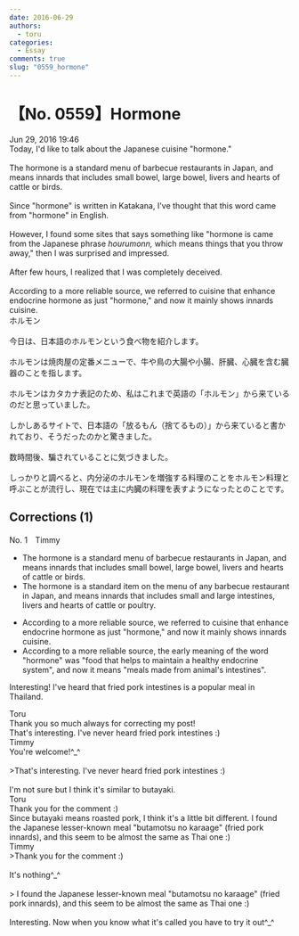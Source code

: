 ```yaml
---
date: 2016-06-29
authors:
  - toru
categories:
  - Essay
comments: true
slug: "0559_hormone"
---
```


# 【No. 0559】Hormone
<div class="date">Jun 29, 2016 19:46</div>
<div id="post"><div id="body_show_ori">
Today, I'd like to talk about the Japanese cuisine "hormone."<br/><br/>The hormone is a standard menu of barbecue restaurants in Japan, and means innards that includes small bowel, large bowel, livers and hearts of cattle or birds.<br/><br/>Since "hormone" is written in Katakana, I've thought that this word came from "hormone" in English.<br/><br/>However, I found some sites that says something like "hormone is came from the Japanese phrase <em>hourumonn,</em> which means things that you throw away," then I was surprised and impressed.<br/><br/>After few hours, I realized that I was completely deceived.<br/><br/>According to a more reliable source, we referred to cuisine that enhance endocrine hormone as just "hormone," and now it mainly shows innards cuisine.
</div></div>

<!-- more -->

<div id="post_ja"><div id="body_show_mo">
ホルモン<br/><br/>今日は、日本語のホルモンという食べ物を紹介します。<br/><br/>ホルモンは焼肉屋の定番メニューで、牛や鳥の大腸や小腸、肝臓、心臓を含む臓器のことを指します。<br/><br/>ホルモンはカタカナ表記のため、私はこれまで英語の「ホルモン」から来ているのだと思っていました。<br/><br/>しかしあるサイトで、日本語の「放るもん（捨てるもの）」から来ていると書かれており、そうだったのかと驚きました。<br/><br/>数時間後、騙されていることに気づきました。<br/><br/>しっかりと調べると、内分泌のホルモンを増強する料理のことをホルモン料理と呼ぶことが流行し、現在では主に内臓の料理を表すようになったとのことです。
</div></div>

## Corrections (1)
<div id="block"><div class="first_name"> No. 1　<span class="just_name">Timmy</span></div><div id="block2">
<ul class="correction_field">
<li class="incorrect">The hormone is a standard menu of barbecue restaurants in Japan, and means innards that includes small bowel, large bowel, livers and hearts of cattle or birds.</li>
<li class="corrected correct">
The hormone is a standard <span class="f_blue">item on the</span> menu of <span class="f_blue">any</span> barbecue restaurant in Japan, and means innards that includes small and large <span class="f_blue">intestines</span>, livers and hearts of cattle or <span class="f_blue">poultry</span>.
</li>
</ul>
<ul class="correction_field">
<li class="incorrect">According to a more reliable source, we referred to cuisine that enhance endocrine hormone as just "hormone," and now it mainly shows innards cuisine.</li>
<li class="corrected correct">
According to a more reliable source, <span class="f_blue">the early meaning of the word</span> "hormone"<span class="f_blue"> </span><span class="f_blue">was "</span><span class="f_blue">food </span>that <span class="f_blue">helps to maintain a healthy</span> endocrine <span class="f_blue">system"</span>,<span class="f_blue"> </span>and now <span class="f_blue">it </span>mean<span class="f_blue">s</span> <span class="f_blue">"meals made from animal's intestines"</span>.
</li>
</ul>
<p class="comment_small">
 Interesting! I've heard that fried pork intestines is a popular meal in Thailand.
</p>

</div><div class="name"><span class="just_name">Toru</span><br>
Thank you so much always for correcting my post!<br/>That's interesting. I've never heard fried pork intestines :)
</div>
<div class="name"><span class="just_name">Timmy</span><br>
You're welcome!^_^<br/><br/>&gt;That's interesting. I've never heard fried pork intestines :)<br/><br/>I'm not sure but I think it's similar to butayaki.
</div>
<div class="name"><span class="just_name">Toru</span><br>
Thank you for the comment :)<br/>Since butayaki means roasted pork, I think it's a little bit different. I found the Japanese lesser-known meal "butamotsu no karaage" (fried pork innards), and this seem to be almost the same as Thai one :)
</div>
<div class="name"><span class="just_name">Timmy</span><br>
&gt;Thank you for the comment :)<br/><br/>It's nothing^_^<br/><br/>&gt; I found the Japanese lesser-known meal "butamotsu no karaage" (fried pork innards), and this seem to be almost the same as Thai one :)<br/><br/>Interesting. Now when you know what it's called you have to try it out^_^
</div>
</div>
